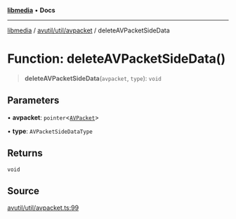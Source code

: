 [**libmedia**](../../../../README.md) • **Docs**

***

[libmedia](../../../../README.md) / [avutil/util/avpacket](../README.md) / deleteAVPacketSideData

# Function: deleteAVPacketSideData()

> **deleteAVPacketSideData**(`avpacket`, `type`): `void`

## Parameters

• **avpacket**: `pointer`\<[`AVPacket`](../../../struct/avpacket/classes/AVPacket.md)\>

• **type**: `AVPacketSideDataType`

## Returns

`void`

## Source

[avutil/util/avpacket.ts:99](https://github.com/zhaohappy/libmedia/blob/83708827f1f74f03ced670ca9bc2d9d1e5e5366a/src/avutil/util/avpacket.ts#L99)
